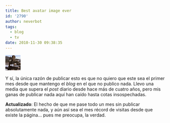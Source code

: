 ```yaml
---
title: Best avatar image ever
id: '2790'
author: neverbot
tags:
  - blog
  - tv
date: 2010-11-30 09:38:35
---
```


[![](./best-avatar-image-ever/mcgyver.gif "mcgyver")](./best-avatar-image-ever/mcgyver.gif)

Y sí, la única razón de publicar esto es que no quiero que este sea el primer mes desde que mantengo el _blog_ en el que no publico nada. Llevo una media que supera el _post_ diario desde hace más de cuatro años, pero mis ganas de publicar nada aquí han caído hasta cotas insospechadas.

**Actualizado**: El hecho de que me pase todo un mes sin publicar absolutamente nada, y aún así sea el mes récord de visitas desde que existe la página... pues me preocupa, la verdad.